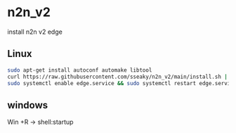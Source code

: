 # n2n_v2

install n2n v2 edge

## Linux
```bash
sudo apt-get install autoconf automake libtool
curl https://raw.githubusercontent.com/sseaky/n2n_v2/main/install.sh | sudo bash
sudo systemctl enable edge.service && sudo systemctl restart edge.service && sleep 2 && systemctl status edge.service && ip a
```

## windows
Win +R -> shell:startup
